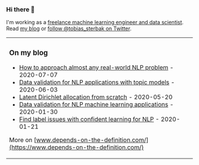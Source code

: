 ### Hi there 👋

I'm working as a [freelance machine learning engineer and data scientist](https://tobiassterbak.com/). Read [my blog](https://www.depends-on-the-definition.com/) or [follow @tobias_sterbak on Twitter](https://twitter.com/tobias_sterbak).

<table><tr>
  <td valign="top" width="33%">

### On my blog
<!-- blog starts -->
* [How to approach almost any real-world NLP problem](https://www.depends-on-the-definition.com/how-to-approach-nlp/) - 2020-07-07
* [Data validation for NLP applications with topic models](https://www.depends-on-the-definition.com/data-validation-with-topic-models/) - 2020-06-03
* [Latent Dirichlet allocation from scratch](https://www.depends-on-the-definition.com/lda-from-scratch/) - 2020-05-20
* [Data validation for NLP machine learning applications](https://www.depends-on-the-definition.com/data-validation-for-nlp/) - 2020-01-30
* [Find label issues with confident learning for NLP](https://www.depends-on-the-definition.com/confident-learning-for-nlp/) - 2020-01-21
<!-- blog ends -->

More on [www.depends-on-the-definition.com/](https://www.depends-on-the-definition.com/)
</td>
</tr></table>
